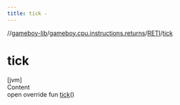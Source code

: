 ```yaml
---
title: tick -
---
```

//[gameboy-lib](../../index.md)/[gameboy.cpu.instructions.returns](../index.md)/[RETI](index.md)/[tick](tick.md)



# tick  
[jvm]  
Content  
open override fun [tick](tick.md)()  



